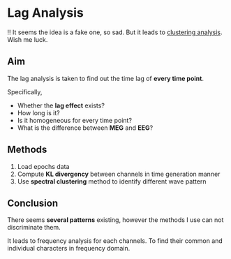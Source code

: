 # Lag Analysis

!! It seems the idea is a fake one, so sad.
But it leads to [clustering analysis](../Clustering_Analysis).
Wish me luck.

## Aim

The lag analysis is taken to find out the time lag of **every time point**.

Specifically,

- Whether the **lag effect** exists?
- How long is it?
- Is it homogeneous for every time point?
- What is the difference between **MEG** and **EEG**?

## Methods

1. Load epochs data
2. Compute **KL divergency** between channels in time generation manner
3. Use **spectral clustering** method to identify different wave pattern

## Conclusion

There seems **several patterns** existing, however the methods I use can not discriminate them.

It leads to frequency analysis for each channels.
To find their common and individual characters in frequency domain.
